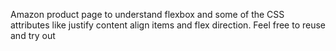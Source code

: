 Amazon product page to understand flexbox and some of the CSS attributes like justify content align items and flex direction. 
Feel free to reuse and try out
